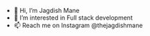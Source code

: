 - 👋 Hi, I’m Jagdish Mane
- 👀 I’m interested in Full stack development
- 📫 Reach me on Instagram @thejagdishmane

<!---
jagdishmane27/jagdishmane27 is a ✨ special ✨ repository because its `README.md` (this file) appears on your GitHub profile.
You can click the Preview link to take a look at your changes.
--->
